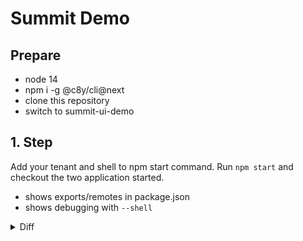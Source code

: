 # Summit Demo

## Prepare
 - node 14
 - npm i -g @c8y/cli@next 
 - clone this repository
 - switch to summit-ui-demo

## 1. Step
Add your tenant and shell to npm start command. Run `npm start` and checkout the two application started.

 - shows exports/remotes in package.json
 - shows debugging with `--shell`

<details>
  <summary>Diff</summary>
``` 
diff --git a/package.json b/package.json
index b100dfe..a2dfd14 100644
--- a/package.json
+++ b/package.json
@@ -3,7 +3,7 @@
   "version": "1.0.0",
   "description": "This is the Cumulocity module federation plugin. Plugins can be developed like any Cumulocity application, but can be used at runtime by other applications. Therefore, they export an Angular module which can then be imported by any other application. The exports are defined in `package.json`:",
   "scripts": {
-    "start": "c8ycli server",
+    "start": "c8ycli server -u http://iot-summit-berlin.dev.c8y.io --shell cockpit",
     "build": "c8ycli build",
     "deploy": "c8ycli deploy",
     "postinstall": "ngcc"

```
</details>

 > If not working -> checkout `step1` branch
 
## 2. Step
Add a new plugin adding a navigator node

 - shows how simple a new plugin can be added
 - shows how to add a navigator node with useClass

<details>
  <summary>Diff</summary>
``` 
diff --git a/bookmarks/bookmarks.module.ts b/bookmarks/bookmarks.module.ts
new file mode 100644
index 0000000..9907e4a
--- /dev/null
+++ b/bookmarks/bookmarks.module.ts
@@ -0,0 +1,15 @@
+import { NgModule } from "@angular/core";
+import { CommonModule } from "@angular/common";
+import { BookmarksService } from "./bookmarks.service";
+import { HOOK_NAVIGATOR_NODES } from "@c8y/ngx-components";
+
+@NgModule({
+  declarations: [],
+  imports: [CommonModule],
+  exports: [],
+  providers: [
+    BookmarksService,
+    { provide: HOOK_NAVIGATOR_NODES, useClass: BookmarksService, multi: true },
+  ],
+})
+export class BookmarksModule {}
diff --git a/bookmarks/bookmarks.service.ts b/bookmarks/bookmarks.service.ts
new file mode 100644
index 0000000..a3e0765
--- /dev/null
+++ b/bookmarks/bookmarks.service.ts
@@ -0,0 +1,15 @@
+import { Injectable } from '@angular/core';
+import { NavigatorNode } from '@c8y/ngx-components';
+
+@Injectable({
+  providedIn: 'root'
+})
+export class BookmarksService {
+  get() {
+    return new NavigatorNode({
+      label: 'Bookmarks',
+      icon: 'bookmark',
+      priority: -1000
+    });
+  }
+}
\ No newline at end of file
diff --git a/package.json b/package.json
index a2dfd14..bd81906 100644
--- a/package.json
+++ b/package.json
@@ -62,11 +62,17 @@
           "module": "WidgetPluginModule",
           "path": "./widget/widget-plugin.module.ts",
           "description": "Adds a custom widget to the shell application"
+        },
+        {
+          "name": "Device bookmarks",
+          "module": "BookmarksModule",
+          "path": "./bookmarks/bookmarks.module.ts",
+          "description": "Allows you to bookmark your favorite device"
         }
       ],
       "remotes": {
         "summit-ui-demo": [
-          "WidgetPluginModule"
+          "WidgetPluginModule", "BookmarksModule"
         ]
       }
     }

``` 
</details>

 > If not working -> checkout `step2` branch
 
 
 ## 3. Step
Add logic and injection to the HOOK

 - injection can be tricky. Here it's quite simple as all is on the root injector.

<details>
  <summary>Diff</summary>
diff --git a/bookmarks/bookmarks.service.ts b/bookmarks/bookmarks.service.ts
index a3e0765..00c23fc 100644
--- a/bookmarks/bookmarks.service.ts
+++ b/bookmarks/bookmarks.service.ts
@@ -1,15 +1,30 @@
-import { Injectable } from '@angular/core';
-import { NavigatorNode } from '@c8y/ngx-components';
+import { Injectable } from "@angular/core";
+import { InventoryService } from "@c8y/client";
+import { NavigatorNode } from "@c8y/ngx-components";
+import { AssetNode, AssetNodeService } from "@c8y/ngx-components/assets-navigator";
 
 @Injectable({
-  providedIn: 'root'
+  providedIn: "root",
 })
 export class BookmarksService {
-  get() {
-    return new NavigatorNode({
-      label: 'Bookmarks',
-      icon: 'bookmark',
-      priority: -1000
+  constructor(private inventory: InventoryService, private assetService: AssetNodeService) {}
+
+  async get() {
+    const { data: bookmarkedDevices } = await this.inventory.list({
+      fragmentType: "c8y_IsBookmarked",
+      pageSize: 2000
+    });
+
+    const children = bookmarkedDevices.map((mo) => new AssetNode(this.assetService, { mo }));
+
+    const rootNode = new NavigatorNode({
+      label: "Bookmarks",
+      icon: "bookmark",
+      priority: -1000,
     });
+
+    rootNode.children = children;
+
+    return rootNode;
   }
-}
\ No newline at end of file
+}

</details>

 > If not working -> checkout `step3` branch
 
## 3. Step
Add a action bar for all devices

 - use routing to check if on a device
 - use content projection to avoid root element
 
 <details>
  <summary>Diff</summary>
  diff --git a/bookmarks/add-bookmark.component.ts b/bookmarks/add-bookmark.component.ts
new file mode 100644
index 0000000..8adaff1
--- /dev/null
+++ b/bookmarks/add-bookmark.component.ts
@@ -0,0 +1,24 @@
+import { Component, ViewChild, ViewContainerRef } from "@angular/core";
+
+@Component({
+  selector: "[c8y-add-bookmark]",
+  template: `
+    <ng-template #template>
+      <li>
+        <button title="Bookmark device" class="btn btn-link">
+          <i [c8yIcon]="'star'"></i>
+          Bookmark device
+        </button>
+      </li>
+    </ng-template>
+  `,
+})
+export class AddBookmarkComponent {
+  @ViewChild("template", { static: true }) template;
+
+  constructor(private viewContainerRef: ViewContainerRef) {}
+
+  ngOnInit() {
+    this.viewContainerRef.createEmbeddedView(this.template);
+  }
+}
diff --git a/bookmarks/add-bookmark.service.ts b/bookmarks/add-bookmark.service.ts
new file mode 100644
index 0000000..242e9e5
--- /dev/null
+++ b/bookmarks/add-bookmark.service.ts
@@ -0,0 +1,22 @@
+import { Injectable } from "@angular/core";
+import { Router } from "@angular/router";
+import { ActionBarItem } from "@c8y/ngx-components";
+import { AddBookmarkComponent } from "./add-bookmark.component";
+
+@Injectable({
+  providedIn: "root",
+})
+export class AddBookmarkService {
+  constructor(private router: Router) {}
+
+  get() {
+    if (/device\/\w+/.test(this.router.url)) {
+      return {
+        template: AddBookmarkComponent,
+        priority: 0,
+        placement: "more",
+      } as ActionBarItem;
+    }
+    return [];
+  }
+}
diff --git a/bookmarks/bookmarks.module.ts b/bookmarks/bookmarks.module.ts
index 9907e4a..c370178 100644
--- a/bookmarks/bookmarks.module.ts
+++ b/bookmarks/bookmarks.module.ts
@@ -1,15 +1,18 @@
 import { NgModule } from "@angular/core";
-import { CommonModule } from "@angular/common";
+import { CommonModule } from "@c8y/ngx-components";
 import { BookmarksService } from "./bookmarks.service";
-import { HOOK_NAVIGATOR_NODES } from "@c8y/ngx-components";
+import { AddBookmarkService } from "./add-bookmark.service";
+import { HOOK_ACTION_BAR, HOOK_NAVIGATOR_NODES } from "@c8y/ngx-components";
+import { AddBookmarkComponent } from "./add-bookmark.component";
 
 @NgModule({
-  declarations: [],
+  declarations: [AddBookmarkComponent],
   imports: [CommonModule],
   exports: [],
   providers: [
     BookmarksService,
     { provide: HOOK_NAVIGATOR_NODES, useClass: BookmarksService, multi: true },
+    { provide: HOOK_ACTION_BAR, useClass: AddBookmarkService, multi: true }
   ],
 })
 export class BookmarksModule {}

</details>

## 4. Step
Add the logic to bookmark a device

 - get the context
 - update the device
 
<details>
  <summary>Diff</summary>
diff --git a/bookmarks/add-bookmark.component.ts b/bookmarks/add-bookmark.component.ts
new file mode 100644
index 0000000..bc69b7d
--- /dev/null
+++ b/bookmarks/add-bookmark.component.ts
@@ -0,0 +1,59 @@
+import { Component, ViewChild, ViewContainerRef } from "@angular/core";
+import { Router } from "@angular/router";
+import { InventoryService } from "@c8y/client";
+import {
+  ContextRouteService,
+  getActivatedRoute,
+  NavigatorService,
+} from "@c8y/ngx-components";
+
+@Component({
+  selector: "[c8y-add-bookmark]",
+  template: `
+    <ng-template #template>
+      <li>
+        <button
+          title="Bookmark device"
+          class="btn btn-link"
+          (click)="bookmark()"
+        >
+          <i [c8yIcon]="isBookmarked ? 'star' : 'star-outline'"></i>
+          Bookmark device
+        </button>
+      </li>
+    </ng-template>
+  `,
+})
+export class AddBookmarkComponent {
+  isBookmarked = true;
+  @ViewChild("template", { static: true }) template;
+
+  constructor(
+    private viewContainerRef: ViewContainerRef,
+    private router: Router,
+    private inventory: InventoryService,
+    private contextRoute: ContextRouteService,
+    private navigator: NavigatorService
+  ) {}
+
+  ngOnInit() {
+    this.viewContainerRef.createEmbeddedView(this.template);
+    this.isBookmarked = !!this.contextRoute.getContextData(
+      getActivatedRoute(this.router)
+    )?.contextData?.c8y_IsBookmarked;
+  }
+
+  async bookmark() {
+    const currentDevice = this.contextRoute.getContextData(
+      getActivatedRoute(this.router)
+    )?.contextData;
+    if (currentDevice) {
+      await this.inventory.update({
+        id: currentDevice.id as string,
+        c8y_IsBookmarked: this.isBookmarked ? null : {},
+      });
+      this.isBookmarked = !this.isBookmarked;
+    }
+    this.navigator.refresh();
+  }
+}
diff --git a/bookmarks/add-bookmark.service.ts b/bookmarks/add-bookmark.service.ts
new file mode 100644
index 0000000..242e9e5
--- /dev/null
+++ b/bookmarks/add-bookmark.service.ts
@@ -0,0 +1,22 @@
+import { Injectable } from "@angular/core";
+import { Router } from "@angular/router";
+import { ActionBarItem } from "@c8y/ngx-components";
+import { AddBookmarkComponent } from "./add-bookmark.component";
+
+@Injectable({
+  providedIn: "root",
+})
+export class AddBookmarkService {
+  constructor(private router: Router) {}
+
+  get() {
+    if (/device\/\w+/.test(this.router.url)) {
+      return {
+        template: AddBookmarkComponent,
+        priority: 0,
+        placement: "more",
+      } as ActionBarItem;
+    }
+    return [];
+  }
+}
diff --git a/bookmarks/bookmarks.module.ts b/bookmarks/bookmarks.module.ts
index 9907e4a..c370178 100644
--- a/bookmarks/bookmarks.module.ts
+++ b/bookmarks/bookmarks.module.ts
@@ -1,15 +1,18 @@
 import { NgModule } from "@angular/core";
-import { CommonModule } from "@angular/common";
+import { CommonModule } from "@c8y/ngx-components";
 import { BookmarksService } from "./bookmarks.service";
-import { HOOK_NAVIGATOR_NODES } from "@c8y/ngx-components";
+import { AddBookmarkService } from "./add-bookmark.service";
+import { HOOK_ACTION_BAR, HOOK_NAVIGATOR_NODES } from "@c8y/ngx-components";
+import { AddBookmarkComponent } from "./add-bookmark.component";
 
 @NgModule({
-  declarations: [],
+  declarations: [AddBookmarkComponent],
   imports: [CommonModule],
   exports: [],
   providers: [
     BookmarksService,
     { provide: HOOK_NAVIGATOR_NODES, useClass: BookmarksService, multi: true },
+    { provide: HOOK_ACTION_BAR, useClass: AddBookmarkService, multi: true }
   ],
 })
 export class BookmarksModule {}

</details>
